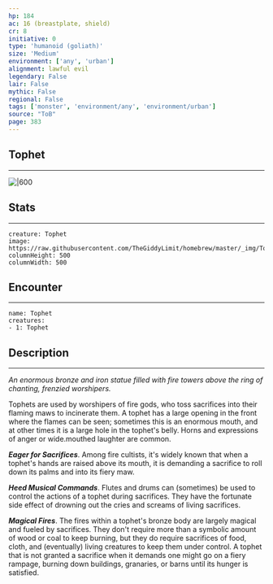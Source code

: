 ```yaml
---
hp: 184
ac: 16 (breastplate, shield)
cr: 8
initiative: 0
type: 'humanoid (goliath)'    
size: 'Medium'
environment: ['any', 'urban']
alignment: lawful evil
legendary: False
lair: False
mythic: False
regional: False
tags: ['monster', 'environment/any', 'environment/urban']
source: "ToB"
page: 383
---
```


## Tophet
---

![|600](https://raw.githubusercontent.com/TheGiddyLimit/homebrew/master/_img/ToB/Tophet.webp)

## Stats
---

```statblock
creature: Tophet
image: https://raw.githubusercontent.com/TheGiddyLimit/homebrew/master/_img/ToB/token/Tophet.png
columnHeight: 500
columnWidth: 500
```

## Encounter
---

```encounter-table
name: Tophet
creatures:
- 1: Tophet
```

## Description
---
_An enormous bronze and iron statue filled with fire towers above the ring of chanting, frenzied worshipers._

Tophets are used by worshipers of fire gods, who toss sacrifices into their flaming maws to incinerate them. A tophet has a large opening in the front where the flames can be seen; sometimes this is an enormous mouth, and at other times it is a large hole in the tophet's belly. Horns and expressions of anger or wide.mouthed laughter are common.

**_Eager for Sacrifices_**. Among fire cultists, it's widely known that when a tophet's hands are raised above its mouth, it is demanding a sacrifice to roll down its palms and into its fiery maw.

**_Heed Musical Commands_**. Flutes and drums can (sometimes) be used to control the actions of a tophet during sacrifices. They have the fortunate side effect of drowning out the cries and screams of living sacrifices.

**_Magical Fires_**. The fires within a tophet's bronze body are largely magical and fueled by sacrifices. They don't require more than a symbolic amount of wood or coal to keep burning, but they do require sacrifices of food, cloth, and (eventually) living creatures to keep them under control. A tophet that is not granted a sacrifice when it demands one might go on a fiery rampage, burning down buildings, granaries, or barns until its hunger is satisfied.






